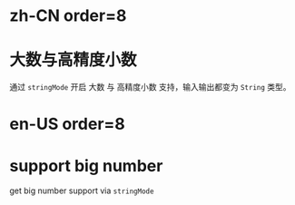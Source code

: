 # zh-CN order=8

# 大数与高精度小数

通过 `stringMode` 开启 大数 与 高精度小数 支持，输入输出都变为 `String` 类型。

# en-US order=8

# support big number

get big number support via `stringMode`
